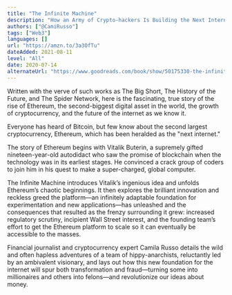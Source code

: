 ```yaml
---
title: "The Infinite Machine"
description: "How an Army of Crypto-hackers Is Building the Next Internet with Ethereum"
authors: ["@CamiRusso"]
tags: ["Web3"]
languages: []
url: "https://amzn.to/3a3OfTu"
dateAdded: 2021-08-11
level: "All"
date: 2020-07-14
alternateUrl: "https://www.goodreads.com/book/show/50175330-the-infinite-machine"
---
```


Written with the verve of such works as The Big Short, The History of the Future, and The Spider Network, here is the fascinating, true story of the rise of Ethereum, the second-biggest digital asset in the world, the growth of cryptocurrency, and the future of the internet as we know it.

Everyone has heard of Bitcoin, but few know about the second largest cryptocurrency, Ethereum, which has been heralded as the "next internet."

The story of Ethereum begins with Vitalik Buterin, a supremely gifted nineteen-year-old autodidact who saw the promise of blockchain when the technology was in its earliest stages. He convinced a crack  group of coders to join him in his quest to make a super-charged, global computer.

The Infinite Machine introduces Vitalik’s ingenious idea and unfolds Ethereum’s chaotic beginnings. It then explores the brilliant innovation and reckless greed the platform—an infinitely adaptable foundation for experimentation and new applications—has unleashed and the consequences that resulted as the frenzy surrounding it grew: increased regulatory scrutiny, incipient Wall Street interest, and the founding team’s effort to get the Ethereum platform to scale so it can eventually be  accessible to the masses.

Financial journalist and cryptocurrency expert Camila Russo details the wild and often hapless adventures of a team of hippy-anarchists, reluctantly led by an ambivalent visionary, and lays out how this new foundation for the internet will spur both transformation and fraud—turning some into millionaires and others into felons—and revolutionize our ideas about money.